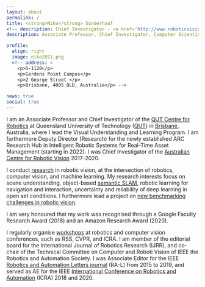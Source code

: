 ```yaml
---
layout: about
permalink: /
title: <strong>Niko</strong> Sünderhauf
<!-- description: Chief Investigator - <a href='http://www.roboticvision.org'>Australian Centre for Robotic Vision</a> <br> Senior Lecturer - <a href='http://www.qut.edu.au'>Queensland University of Technology</a>, Brisbane, Australia -->
description: Associate Professor, Chief Investigator, Computer Scientist <br><a href='http://www.roboticvision.org'> – creating robots that see and understand the world – </a>

profile:
  align: right
  image: niko2021.png
  <!-- address: >
    <p>S-1120</p>
    <p>Gardens Point Campus</p>
    <p>2 George Street </p>
    <p>Brisbane, 4005 QLD, Australia</p> -->

news: true
social: true
---
```


I am an Associate Professor and Chief Investigator of the [QUT Centre for Robotics](https://research.qut.edu.au/qcr/) at Queensland University of Technology ([QUT](http://www.qut.edu.au)) in [Brisbane](http://www.lensaloft.com.au/Interactive_tour/BrisbaneDusk/Brisbane.html), Australia, where I lead the Visual Understanding and Learning Program. I am furthermore Deputy Director (Research) for the newly established ARC Research Hub in Intelligent Robotic Systems for Real-Time Asset Management (starting in 2022). I was Chief Investigator of the [Australian Centre for Robotic Vision](http://www.roboticvision.org) 2017-2020.

I conduct [research](projects) in robotic vision, at the intersection of robotics, computer vision, and machine learning. My research interests focus on scene understanding, object-based [semantic SLAM](http://www.semanticslam.ai), robotic learning for navigation and interaction, uncertainty and reliability of deep learning in open set conditions. I furthermore lead a project on [new benchmarking challenges in robotic vision](http://www.roboticvisionchallenge.org).

I am very honoured that my work was recognised through a Google Faculty Research Award (2018) and an Amazon Research Award (2020).

I regularly organise [workshops](workshops) at robotics and computer vision conferences, such as RSS, CVPR, and ICRA. I am member of the editorial board for the International Journal of Robotics Research (IJRR), and co-chair of the Technical Committee on Computer and Roboti Vision of IEEE the Robotics and Automation Society.  I was Associate Editor for the IEEE [Robotics and Automation Letters journal](http://www.ieee-ras.org/publications/ra-l) (RA-L) from 2015 to 2019, and served as AE for the IEEE [International Conference on Robotics and Automation](http://www.icra2018.org) (ICRA) 2018 and 2020.
